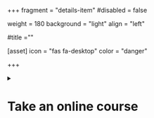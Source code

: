 +++
fragment = "details-item"
#disabled = false

weight = 180
background = "light"
align = "left"

#title =""

[asset]
  icon = "fas fa-desktop"
  color = "danger"
  
+++

<details>
<summary>

# Take an online course

</summary>

The LearningHUB offers free online courses for adults on a variety of topics through the Avon Maitland District School Board. These are not credit courses.  
  
##### Topics include:  
- preparing for work  
- preparing for the GED  
- preparing to get your driver’s license  
- computer skills  
- cooking skills  
- other life skills  

For more information, visit: www.learninghub.ca  
You can register online on this website.
For help to register for a course, call:  
**(519) 482-1700 ext. 206**  
  
##### Waterloo District School Board and Upper Grand District School Board also offer some high school credits online.

In Kitchener/Waterloo, please call Project READ Literacy Network to book an appointment to speak to our literacy assessor who can help you figure out which course is right for you.  
**(519) 570-3054**

In Guelph and Wellington County please call Contact Wellington Centre for Continuing Education to find the program that is right for you.  
**(519) 836-7280**

*Do not pay for an online course without checking into it first! Some of these courses are a scam. Contact Agilec (formerly Northern Lights) to ask about whether a course is legitimate or not.*


</summary>

</details>
  



  

  

